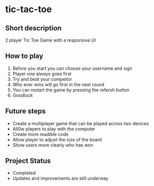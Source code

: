# tic-tac-toe

## Short description
 2 player Tic Toe Game with a responsive UI


## How to play
1. Before you start you can choose your username and sign 
2. Player one always goes first
3. Try and beat your compeitor
4. Who ever wins will go first in the next round
5. You can restart the game by pressing the refersh button
6. Goodluck

## Future steps

- Create a multiplayer game that can be played across two devices 
- All0w players to play with the computer
- Create more readible code
- Allow player to adjust the size of the board
- Show users more clearly who has won

## Project Status 

- Completed
- Updates and improvements are still underway


